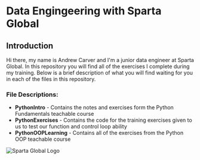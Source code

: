 # Data Engingeering with Sparta Global

## Introduction

Hi there, my name is Andrew Carver and I'm a junior data engineer at Sparta Global. In this repository you will find all of the exercises I complete during my training. Below is a brief description of what you will find waiting for you in each of the files in this repository.

### File Descriptions:
- **PythonIntro** - Contains the notes and exercises form the Python Fundamentals teachable course
- **PythonExercises** - Contains the code for the training exercises given to us to test our function and control loop ability
- **PythonOOPLearning** - Contains all of the exercises from the Python OOP teachable course

![Sparta Global Logo](..\Downloads\Sparta_Global.png)

